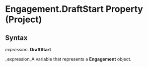 
# Engagement.DraftStart Property (Project)

## Syntax

 _expression_. **DraftStart**

 _expression_A variable that represents a  **Engagement** object.

